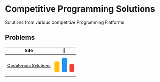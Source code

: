# Competitive Programming Solutions
Solutions from various Competitive Programming Platforms

## Problems
|Site | :link: |
| - | - |
| [Codeforces Solutions](https://github.com/ethanchen2003/Competitive-Programming-Solutions/tree/main/Codeforces)| [![:bars:](icons/code-forces(64).png)](https://codeforces.com) |
